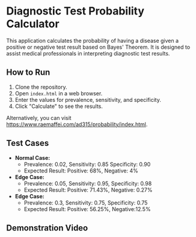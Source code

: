 # Diagnostic Test Probability Calculator #

This application calculates the probability of having a disease given a positive or negative test result based on Bayes' Theorem. It is designed to assist medical professionals in interpreting diagnostic test results.

## How to Run ##

1. Clone the repository.
2. Open `index.html` in a web browser.
3. Enter the values for prevalence, sensitivity, and specificity.
4. Click "Calculate" to see the results.

Alternatively, you can visit https://www.raemaffei.com/ad315/probability/index.html. 

## Test Cases ## 

- **Normal Case:**
   - Prevalence: 0.02, Sensitivity: 0.85 Specificity: 0.90
   - Expected Result: Positive: 68%, Negative: 4%
- **Edge Case:**
   - Prevalence: 0.05, Sensitivity: 0.95, Specificity: 0.98
   - Expected Result: Positive: 71.43%, Negative: 0.27%
- **Edge Case:**
   - Prevalence: 0.3, Sensitivity: 0.75, Specificity: 0.75
   - Expected Result: Positive: 56.25%, Negative:12.5%

## Demonstration Video ## 

<link> 
